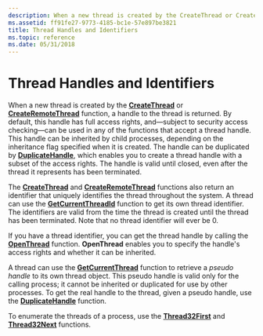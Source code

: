 ```yaml
---
description: When a new thread is created by the CreateThread or CreateRemoteThread function, a handle to the thread is returned.
ms.assetid: ff91fe27-9773-4185-bc1e-57e897be3821
title: Thread Handles and Identifiers
ms.topic: reference
ms.date: 05/31/2018
---
```


# Thread Handles and Identifiers

When a new thread is created by the [**CreateThread**](/windows/win32/api/processthreadsapi/nf-processthreadsapi-createthread) or [**CreateRemoteThread**](/windows/win32/api/processthreadsapi/nf-processthreadsapi-createremotethread) function, a handle to the thread is returned. By default, this handle has full access rights, and—subject to security access checking—can be used in any of the functions that accept a thread handle. This handle can be inherited by child processes, depending on the inheritance flag specified when it is created. The handle can be duplicated by [**DuplicateHandle**](/windows/win32/api/handleapi/nf-handleapi-duplicatehandle), which enables you to create a thread handle with a subset of the access rights. The handle is valid until closed, even after the thread it represents has been terminated.

The [**CreateThread**](/windows/win32/api/processthreadsapi/nf-processthreadsapi-createthread) and [**CreateRemoteThread**](/windows/win32/api/processthreadsapi/nf-processthreadsapi-createremotethread) functions also return an identifier that uniquely identifies the thread throughout the system. A thread can use the [**GetCurrentThreadId**](/windows/win32/api/processthreadsapi/nf-processthreadsapi-getcurrentthreadid) function to get its own thread identifier. The identifiers are valid from the time the thread is created until the thread has been terminated. Note that no thread identifier will ever be 0.

If you have a thread identifier, you can get the thread handle by calling the [**OpenThread**](/windows/win32/api/processthreadsapi/nf-processthreadsapi-openthread) function. **OpenThread** enables you to specify the handle's access rights and whether it can be inherited.

A thread can use the [**GetCurrentThread**](/windows/win32/api/processthreadsapi/nf-processthreadsapi-getcurrentthread) function to retrieve a *pseudo handle* to its own thread object. This pseudo handle is valid only for the calling process; it cannot be inherited or duplicated for use by other processes. To get the real handle to the thread, given a pseudo handle, use the [**DuplicateHandle**](/windows/win32/api/handleapi/nf-handleapi-duplicatehandle) function.

To enumerate the threads of a process, use the [**Thread32First**](/windows/win32/api/tlhelp32/nf-tlhelp32-thread32first) and [**Thread32Next**](/windows/win32/api/tlhelp32/nf-tlhelp32-thread32next) functions.

 

 
